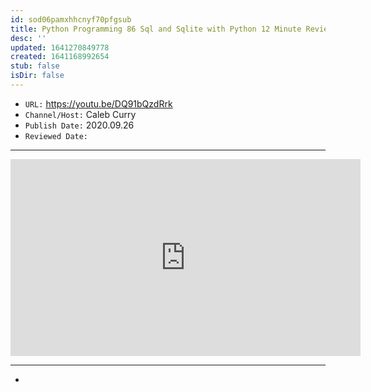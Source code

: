 ```yaml
---
id: sod06pamxhhcnyf70pfgsub
title: Python Programming 86 Sql and Sqlite with Python 12 Minute Review
desc: ''
updated: 1641270849778
created: 1641168992654
stub: false
isDir: false
---
```



- `URL:` <https://youtu.be/DQ91bQzdRrk>
- `Channel/Host:` Caleb Curry
- `Publish Date:` 2020.09.26
- `Reviewed Date:` 

---

<center><iframe width="560" height="315" src="https://www.youtube.com/embed/DQ91bQzdRrk" frameborder="0" allow="accelerometer; autoplay; encrypted-media; gyroscope; picture-in-picture" allowfullscreen></iframe></center>

---

-

